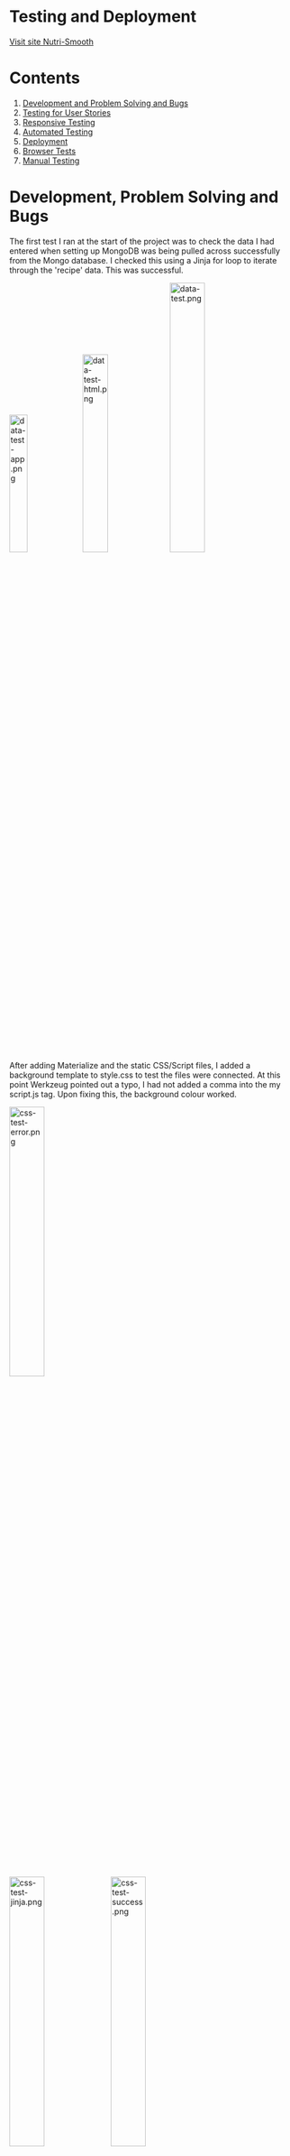 # Testing and Deployment

[Visit site Nutri-Smooth](http://nutri-smooth.herokuapp.com/index)

# Contents

1. [Development and Problem Solving and Bugs](#development-and-Problem-Solving-and-Bugs)
2. [Testing for User Stories](#Testing-for-User-Stories)
3. [Responsive Testing](#Responsive-Testing)
4. [Automated Testing](#Automated-Testing)
5. [Deployment](#Deployment)
6. [Browser Tests](#Browser-Tests)
7. [Manual Testing](#Manual-Testing)

# Development, Problem Solving and Bugs

The first test I ran at the start of the project was to check the data I had entered when setting up MongoDB was being pulled across successfully from the Mongo database. 
I checked this using a Jinja for loop to iterate through the 'recipe' data. This was successful. 

<img alt=data-test-app.png src="testing-images/data-test-app.png" width=25%>
<img alt=data-test-html.png src="testing-images/data-test-html.png" width=30%>
<img alt=data-test.png src="testing-images/data-test.png" width=35%>

After adding Materialize and the static CSS/Script files, I added a background template to style.css to test the files were connected. 
At this point Werkzeug pointed out a typo, I had not added a comma into the my script.js tag. Upon fixing this, the background colour worked. 

<img alt=css-test-error.png src="testing-images/css-test-error.png" width=35%>
<br>
<img alt=css-test-jinja.png src="testing-images/css-test-jinja.png" width=35%>
<img alt=css-test-success.png src="testing-images/css-test-success.png" width=35%>

I found adding the logo image file to the navbar challenging. As I had not used Flask to add images before, I tried to add the image using the html method. 
After researching, I realised the correct method was to include the image in the static file and use the 'url_for' Flask method to integrate images ontot the site.
The following tutorials helped with this: [Codemy - How to Use CSS Javascript and Images With Flask Static Files](https://www.youtube.com/watch?v=w54WLGm4OrE) and [Tech with Tim - Static Files (Custom CSS, Images & Javascript)](https://www.youtube.com/watch?v=tXpFERibRaU).

<img alt=logo-html.png src="testing-images/logo-html.png" width=50%>
<img alt=logo-broken.png src="testing-images/logo-broken.png" width=25%>
<br>
<img alt=logo-flask.png src="testing-images/logo-flask.png" width=50%>
<img alt=logo-success.png src="testing-images/logo-success.png" width=25%>

After creating the registration form I tried to test the functionality I built on app.py, pulling the data through to MongoDB. 
Werkzeug pointed out a mistake I made with a typo and formatting of my python code. I needed to remove the '.html' on the 'register' variable so the 'insert_one()' method worked properly.
I then realised I also needed to format the code by removing some unecessary indentation. After I fixed these bugs, I entered the data into the registration form and checked MongoDB to find that it had all succesfully pulled through!

<img alt=register-incorrect.png src="testing-images/register-incorrect.png" width=32%>
<img alt=register-correct.png src="testing-images/register-correct.png" width=30%>
<br>
<img alt=register-error.png src="testing-images/register-error.png" width=70%>
<br>
<img alt=register-form.png src="testing-images/register-form.png" width=25%>
<img alt=register-data-success.png src="testing-images/register-data-success.png" width=55%>

After completing the registration form, I duplicated it to create the Sign-in page. I removed all unecessary fields from the form, leaving the username and login. 
I add functionality for this page, including some defensive programming, checking for existing users and checking for incorrect username and/or password fields. 
I then tested all of the links for this, entered invalid user data and correct sign in data. All of these tests were successful.

<img alt=signin-functionality.png src="testing-images/signin-functionality.png" width=55%>
<br>
<img alt=signin-incorrect.png src="testing-images/signin-incorrect.png" width=35%>
<img alt=signin-success.png src="testing-images/signin-success.png" width=34%>

During my mid-way tutorial session with mentor, he suggested looking into Python docstrings to replace the 'title' comments I had been making for a more professional outcome. 
I revisited the reading in the Coding Institute module regarding Docstrings and started adding these to my code. 

<img alt=comments-to-docstring.png src="testing-images/comments-to-docstrings.png" width=45%>

After building all of the user authentication, I moved onto developing cards and forms. Throughout the development of these, I constantly referred to the Chrome Dev Tools to 
experiment with different styles, colour palettes and fonts. It also helped me to find the correct element tags and classes to style in my CSS file.
On the 'add.smoothie.hmtl' form I ran some tests on the design and found, that although I had included min/max character lengths on the input fields, this wasn't very easy to navigate as a user.
So I added some 'helper-text' spans to aid the user experience with their data entry. 

<img alt=design-1.png src="testing-images/design-1.png" width=70%>
<br>
<img alt=design-2.png src="testing-images/design-2.png" width=30%>
<img alt=design-3.png src="testing-images/design-3.png" width=30%>

I created the post functionality for the user to add their own recipes on the add_smoothies.html page and then tested this. This test revealed 3 bugs I needed to fix:
1. The image on the newly added recipe was a duplicate of the previous recipe image.
There was an easy solution to this that I had overlooked in early development. I realised I had left the original image in the code image source code on the get_recipes.html page (where I was using a placeholder image).
This caused the new image url to get blocked and MongoDB recieved it as null on the database. To correct this, I altered the image src to the correct jinja image request method. 
Then I changed the 'null' data on the Mongo database to the correct image url. Once refreshed, this worked fine. 
<img alt=bug-2.png src="testing-images/bug-2.png" width=30%>
<img alt=bug-1-fix.png src="testing-images/bug-1-fix.png" width=30%>
<br>
<img alt=bug-1-code-incorrect.png src="testing-images/bug-1-code-incorrect.png" width=60%>
<br>
<img alt=bug-1-code-correct.png src="testing-images/bug-1-code-correct.png" width=50%>
<br>
<img alt=bug-1-db.png src="testing-images/bug-1-db.png" width=60%>

2. The layout of the page did not load how expected. The new card didn't conform to the columns. To solve this, I realised I needed to move the 'for loop' in recipes.html above the column class in the code to make sure the column was inside the loop.

3. The 'Materialize card tabs were not working properly.  When clicked on, the card tabs worked for one card but also activated on all other cards and the information appeared incorrectly.
To solve this, I decided to replace these with collapsible accordians to display the recipe macros and health benefits. 
<img alt=bug-3-1.png src="testing-images/bug-3-1.png" width=60%>
<img alt=bug-3-2.png src="testing-images/bug-3-2.png" width=60%>
<img alt=bug-3-fix.png src="testing-images/bug-3-fix.png" width=60%>

One common bug I wasn't successful in fixing was the recipe card movement. Because the recipe cards contained a collapsible this causes a gap between the cards when the collapsible is opened. 
<br>
<img alt=bug-gap2.png src="testing-images/bug-gap2.png" width=60%>

# Testing for User Stories
User Stories can be found in [The README.md UX](https://github.com/RoxJade/nutri-smooth/blob/master/README.md)

1. As a user I want to be able to add and store my own smoothie recipes.
    - When registered and signed in, users can see the option to add their recipes in the main navigation bar.
    - Forms on the 'add smoothie' page are self-explanatory with icons and helper text to guide the user.
    - Forms on the 'add smoothie' page have validation colour/messages to confirm the user's added information correctly.
    
2. As a user I want to be able to read through my own smoothie recipes and others to gain inspiration and create them.
    - In the main navbar, I can access the 'smoothies' page to read through all of the smoothies added by others, including my own.
    - In the main navbar, I can access my own profile to read through all smoothie recipes I've added.
    - Appealing images accompanying the smoothie recipes can be seen by the user for instant inspiration.

3. As a user I may wish to change a recipe or update it's ingredients.
    - When registered and signed in, users can see the option to edit their recipes at the bottom of their recipe cards.
    - Smoothie editing forms are self-explanatory with pre-populated fields to enable quick changes.

4. As a user, I may wish to delete recipes I no longer like.
    - When registered and signed in, users can see the option to delete their recipes at the bottom of their recipe cards.
    - Recipes will not be deleted immediately, in case a mistake is made. Pressing the delete icon will a trigger a delete modal, checking with the user if they definitely want to delete.

5. As a user, I would like to be able to search for different smoothie recipes or ingredients for inspiration.
    - A search bar can be easily found at the top of the 'smoothies' page.
    - Search bar is designed to return any word in the smoothie categories, smoothie name and smoothie ingredients to give the user a wide search function.

6. As a user, I want to be able to mark my favourite recipes and access these quickly.
    - On the 'add smoothie' page, there is an option to 'favourite' an added new smoothie recipe. (*Unfortunately, this is the only time a recipe can be 'liked/favourited' and would be a good feature to develop further in the future.)
 
7. As a user, I want the design of the site to be aesthetically appealing with clear navigation and a sense of calm and colour.
    - The site uses a colour palette reminiscent of 'blended smoothie', using colourful pastel's. The colour palette is limited to a small variety for a clearer user experience.
    - The site is easy to navigate around with clear links in the navbar, repeated at the top and bottom of all pages. Many pages contain signposted links to another relevant page including three links at the bottom of the index page on the 3 feature cards.

8. As a user I would like to know the breakdown of the nutrition or health benefits in the recipes so I can make informed, healthy choices.
    - User can add the nutritional values or health benefits to their smoothie recipe entries.
    - Users can find the nutritional and health benefits of the recipes on the smoothies page. There is a collapsible accordian, ready for the user to click on.
    - Users can access the search function, using keywords relating to the healthy ingredients they desire.
    - Helpful smoothie categories help to indicate possible health and nutritional benefits.

9. As a returning user, I would like to access all of my added smoothies on my own personal profile.
    - All smoothie recipes added by the user are saved on their personal account profile, ready for the users return.

10. As a user, I want the option to add minimal information to my smoothie recipes if I wish.
    - As shown in the helper text on the 'add smoothie' form, users do not need to enter sentences, in most cases, single words can be enough.

11. As a user, I want the option to add lots of information and imagery to my smoothie recipes if I wish.
    - On the add_smoothie page, users have the opportunity to add macro-nutrient information, health benefits and image links.
    
12. As a simple recipe book, I would like the site to be easy and quick to navigate around.
    - Flash messages appear upon submition of any edits/additions/deletions/signin/registration/searches throughout the site to reassure the user, their action was successful.
13. As a user, I want the site to be responsive, especially for mobile and tablet as I will probably be creating smoothie recipes from a mobile device in the kitchen.
    - Mobile side nav assists users with small screens.
    - Smoothie recipe cards show as scrollable coloumn on mobile screen and as pairs on slightly larger screens.


# Responsive Testing

As I developed the site, I used the Materialize grid system to maintain the site's responsiveness. Towards the end of development I reviewed this and included some additional media queries, mainly for mobile screens. 
At this point I ran tests on mobile, tablet, desktop and large screen displays. 

I ran into issues with the search bar. I found that I needed to repeat the 'search bar' code for mobile/tablet and desktop screens to allow the buttons to fall from the side of the search field, to beneath.
To see more responsive displays, see the [readme.md](https://github.com/RoxJade/nutri-smooth/blob/master/README.md).
<br>
<img alt=responsive2.png src="testing-images/responsive-2.png" width=60%>

# Automated Testing

I used the code validators below and Lighthouse (Chrome Dev Tools):
- [Javascript - JS Hint](https://jshint.com/)
- [HTML W3 Validator](https://validator.w3.org/)
- [CSS W3 Validator](http://www.css-validator.org/)
- [PEP8 validator](http://pep8online.com/checkresult)

## PEP8 Online Python Validator:

After completing all python functionality for my site, I updated the docstrings and ran all code from app.py through the [PEP8 validator](http://pep8online.com/checkresult). This found no errors.
<br>
<img alt=validator-python.png src="testing-images/validator-python.png" width=60%>

## HTML Validator:
To validate the HTML, I used [HTML W3 Validator](https://validator.w3.org/).

**Every page had the same recurring warning:** "Section lacks heading. Consider using h2-h6 elements to add identifying headings to all sections." I have ignored this on every page check as I do require a header element on any of these sections.

- **index.html** (home page): No warnings or errors.
- **recipes.html** (smoothies page): 1 error - "Duplicate ID query, line 90." I am ignoring this as the id="query" is repeated because they are applicable for different screen sizes/media queries and will not get used simultaneously. I tested the search functionality to make sure this wouldn't be an issue and it was fine. 
- **profile.html** (user profile page): No warnings or errors.
- **add_smoothie.html** (add smoothie page): No warnings or errors.
- **edit_smoothie.html** (edit smoothie page): No warnings or errors.
- **categories.html** (manage categories page): No warnings or errors.
- **register.html** (registration page): No warnings or errors. 
- **signin.html** (user sign in page): No warnings or errors. 
- **add_category.html** (add category page): 1 error - "Bad value for attribute name on element button: Must not be empty, line 85." I removed this rogue empty name attribute from the add_category.html as it wasn't necessary.
- **edit_category.html** (edit category page): No warnings or errors. 

## CSS Validator:
To validate the CSS, I used [CSS W3](http://www.css-validator.org/). No errors were found.
<br>
<img alt=validator-css.png src="testing-images/validator-css.png" width=60%>

## Javascript Validator:
To validate the JQuery code, I used [JS Hint](https://jshint.com/).
This picked up two warnings of the keyword use of 'Let'. I ignored these as this part of the JQuery code was taken from Code Institute.
<br>
<img alt=validator-jquery.png src="testing-images/validator-jquery.png" width=60%>

## Lighthouse:
Below I have outlined a selection of issues suggested by Lighthouse:

### Accessibility: 
- "Background and foreground colours do not have a sufficient contrast ratio." 
Lighthouse suggested two of the main colours in my colour palette (Materilialize orange lighten-5 and red lighten-2) are too low in contrast. I decided not change this as I deliberately chose calm pastel tones relevant to the site design and to appeal to the audience.
<br>
<img alt=lighthouse-colour.png src="testing-images/lighthouse-colour.png" width=30%>

- "Image elements do not have [alt] attributes."
Lighthouse picked up on images lacking 'alt' attributes. I then added these where necessary.

### Best Practices:
- "Links to cross-origin destinations are unsafe."
Lighthouse suggested the three social links in the footer are unsafe and rel="referrer" or rel="noopener" should be added to improve security. I added rel="referrer" attribute to each social link.

- "Document does not have a meta description."
Lighthouse suggested to include meta data about the site to improve SEO. I added these in the <head> of the base.html template.

Once I had addressed some of the suggestions from Lighthouse, I generated the Lighthouse report again, see before and after results:
<br>
<img alt=lighthouse-before.png src="testing-images/lighthouse-before.png" width=45%>
<img alt=lighthouse-after.png src="testing-images/lighthouse-after.png" width=45%>

# Deployment 

I started the project by creating a repository in GitHub and used the Gitpod IDE to write the code. I deployed the app to Heroku at the start of production.
To deploy the Nutri-smooth web application, I used Heroku. Here is a step-by-step account of the process:

Before the deployment process, I created a new collection on MongoDB with three sub-collections to store user data, smoothie recipe data and smoothie category data.
<br>
<img alt=mongo-db.png src="testing-images/mongo-db.png" width=50%>

1. I started by creating a requirements.txt to list all apps and dependencies required to run the site. 
2. In the Gitpod terminal I used the command 'echo web: python app.py > Procfile' to create a Procfile for Heroku to to read the app.py file.
3. I logged into Heroku and created a new app, calling it 'nutri-smooth' to match the GitHub repository and the title/logo of the site.
4. I chose automatic deployment from my GitHub repository, specifying the 'nutri-smooth' repo-name.
5. Once found, I connected it to my app. 
6. Before enabling the automatic deployment, I entered the configuration variables (hidden from Heroku inside the env.py file). This included the IP address, port, the secret key (generated using randomkeygenerator.com) a link to MongoDB and the 'nutri_smooth' database. 
7. Before deploying the site, I went back to Gitpod and committed the Procfile and requirements.txt.
8. Going back to Heroku, I enabled the automatic deployment and deploy branch. Heroku then built the app and successfully deployed it.
There were no issues or problems during the heroku deployment process. 

# Browser Tests

After deployment, I tested the site on Safari, Firefox and Microsoft Edge browsers and checked design and functionality.

- **Firefox:** No issues or errors, the site functions and displays appropriate in the Firefox browser.
- **Edge:** No issues or errors, the site functions and displays appropriate in the Microsoft Edge browser.
- **Safari:** No issues or errors, the site functions and displays appropriate in the Safari browser.

# Manual Testing

Below is a detailed review of the full functionality of the site and the manual tesing I carried out to check everything was working correctly. I tested all of the functionality accross mobile, tablet and desktop screens, checking for responsive design as well.

## Navbar & Footer
- **Logo links:** Upon click of logo, in navbar, side nav and footer, you should be taken to 'Home' page. Works as expected.
- **Navbar links & Mobile side nav links:** Home, Smoothies, Register, Sign In, Log Out, Add Smoothie, Manage Categories direct user to relevant pages. Works as expected.
- **Footer links:** Home, Smoothies, Register, Sign In, Log Out, Add Smoothie, Manage Categories direct user to relevant pages. Works as expected.
- **Footer social links:** Upon click, each social link (Pinterest/Facebook/Instagram) should open the relevant pages in new tabs. Works as expected.
## Index.html
- **Index parallax feature:** Scrolling down the page should create the illusion of images moving at a slower speed to the content of the foreground, creating an image reveal. Works as expected. *Although it should be noted that this effect looks better on a larger screen.
- **Index feature cards:** Shadow created upon hover over. Card title and text links take the user to the relevant pages. Both work as expected.
## Recipes.html (Smoothies)
- **Search bar:** 
    - Returns searches for any words in categories/recipe names/recipe ingredients. Works as expected.
    - Returns 'no results found' flash message if search cannot find words. Works as expected.
    - Search button executes search. Works as expected.
    - Cancel button removes search. Works as expected.
    - Search validation - turns red if less than 3 characters are entered and helper-text appears. Turns green when 3 or more characters are entered. Works as expected.
- **Smoothie recipe cards:**
    - Hover over shadow occurs for each card. Works as expected.
    - Card info displays: Image/alt message should appear, smoothie title, smoothie category, ingredients and user created by information. Works as expected.
    - Hover over heart icon causes tooltip indication of 'favourite' (if user has chosen to 'favourite' the recipe when adding).  Works as expected.
    - Collapsible accordian expands to reveal macro information and health benefits on each card. Works as expected, **however**, once expanded, it intrudes on the space below, causing a large gap between the next card, unless all cards on that row have been expanded.
    - Edit/delete (plus/bin icons) appear with tooltip indicating 'Edit?'/'Delete' if the recipe belongs to that user (at bottom of card). On click, they take you to the relevant links. Works as expected.
    - Delete icon causes pop-up modal questioning deletion. Works as expected.
    - Modal delete button deletes smoothie. Works as expected.
    - Modal cancel icon returns user to 'smoothies' page. Works as expected.
## Register.html
- **Form**
    - Form fields validate correct user entry - green indication/'great' helper text appears when user has added information within the set parameters. Works as expected.
    - Form fields validate incorrect user entry - red indication/'wrong' helper text appears when user has not met required parameters when entering information. Works as expected.
    - Indication text for required parameters occurs on username and password fields. Works as expected.
    - Register button registers new user and returns a flash message 'registration successful' and redirects user to their new profile. Works as expected.
    - Link beneath register form to 'sign in' page takes user to sign in page. Works as expected.
## Signin.html
- **Form**
    - Form fields validate correct user entry - green indication/'great' helper text appears when user has added information within the set parameters. Works as expected.
    - Form fields validate incorrect user entry - red indication/'wrong' helper text appears when user has not met required parameters when entering information. Works as expected.
    - Indication text for required parameters occurs on username and password fields. Works as expected.
    - Sign in button takes user to their profile and displays flash message 'welcome to nutri-smooth <username>'. Works as expected.
    - Logout displays flash message 'successfully logged out' and returns user to sign in page. Works as expected.
    - Link beneath sign in form to 'register' page takes user to register page. Works as expected.
## Profile.html
- **User card and recipe cards**
    - Display all user name card. Works as expected.
    - Display all recipes cards exclusively added by that user (except for admin user who can see all recipes). Works as expected.
    - Displays the edit/delete (plus/bin icons) links on each card with tooltip indication. Works as expected.
    - Delete icon causes pop-up modal questioning deletion. Works as expected.
    - Modal delete button deletes smoothie. Works as expected.
    - Modal cancel icon returns user to 'smoothies' page. Works as expected.
## Add_smoothie.html
- **Form**
    - Form fields validate correct user entry - green indication/'great' helper text appears when user has added information within the set parameters. Works as expected.
    - Form fields validate incorrect user entry - red indication/'wrong' helper text appears when user has not met required parameters when entering information. Works as expected.
    - Indication text for required parameters occurs beneath each field. Works as expected.
    - Category dropdown selection reveals category selection. Works as expected.
    - Switch toggle changes colour upon click. Works as expected.
    - Sumbit smoothie button saves new recipe and flashes message 'your smoothie has been added' and returns user to smoothies page. Works as expected.
    - New smoothie is added it to user profile and smoothies page. Works as expected.
    - Cancel icon shows tooltip 'cancel' when hovered over and returns user to smoothies page. Works as expected.
## Edit_smoothie.html
- **Form**
    - Form fields are pre-populated with data from the chosen smoothie for editing. Works as expected.
    - Form fields hvae green/red validation and parameter indications beneath where needed(same as 'add_smoothie' page). Works as expected.
    - Save changes button saves editing and flashes message 'your smoothie has been updated' and shows user to the newly edited form. Works as expected.
    - Cancel icon shows tooltip 'cancel edit?' when hovered over and returns user to smoothies page. Works as expected.
## Categories.html
- **Category Cards**
    - 'Manage Categories' link can only be seen/accessed when logged in by 'admin' user. Works as expected.
    - Upon click, 'add new category' takes user to 'add_category.html'. Works as expected.
    - Displays category cards with category names and edit/delete icons with indicative tooltips. Works as expected.
    - Delete icon causes pop-up modal questioning deletion. Works as expected.
    - Modal delete button deletes category. Works as expected.
    - Modal cancel icon returns user to 'manage categories' page. Works as expected.
    - Edit category takes user to 'edit_category' page. Works as expected.
## Add_category.html
- **Form**
    - Add smoothie category form displayed. Works as expected.
    - Add category button submits new category to 'categories.html' and returns user there with flash message 'category successfully added'. Works as expected.
    - Cancel icon with hover-over tooltip returns user to 'categories.html' upon click. Works as expected.
## Edit_category.html
- **Form**
    - Edit smoothie category form displayed. Works as expected.
    - Save changes button submits edited category to 'categories.html' and returns user there with flash message 'your edit has been saved'. Works as expected.
    - Cancel icon with hover-over tooltip returns user to 'categories.html' upon click. Works as expected.